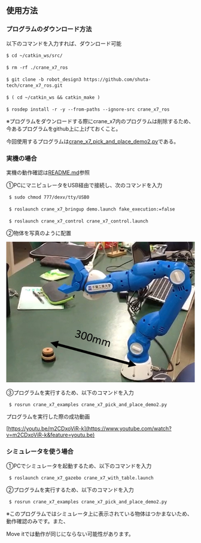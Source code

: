 ## 使用方法

### プログラムのダウンロード方法
以下のコマンドを入力すれば、ダウンロード可能
```
$ cd ~/catkin_ws/src/

$ rm -rf ./crane_x7_ros

$ git clone -b robot_design3 https://github.com/shuta-tech/crane_x7_ros.git

$ ( cd ~/catkin_ws && catkin_make )

$ rosdep install -r -y --from-paths --ignore-src crane_x7_ros
```

※プログラムをダウンロードする際にcrane_x7内のプログラムは削除するため、今あるプログラムをgithub上に上げておくこと。

今回使用するプログラムは[crane_x7_pick_and_place_demo2.py](https://github.com/shuta-tech/crane_x7_ros/blob/robot_design3/crane_x7_examples/scripts/crane_x7_pick_and_place_demo2.py)である。


### 実機の場合
実機の動作確認は[README.md](https://github.com/piropann/crane_x7_ros/blob/master/crane_x7_examples/README.md)参照

①PCにマニピュレータをUSB経由で接続し、次のコマンドを入力
```
 $ sudo chmod 777/dexv/tty/USB0

 $ roslaunch crane_x7_bringup demo.launch fake_execution:=false

 $ roslaunch crane_x7_control crane_x7_control.launch
 ```

②物体を写真のように配置

![robot.png](https://github.com/shuta-tech/crane_x7_ros/blob/master/crane_x7_examples/srv/robot.png)

③プログラムを実行するため、以下のコマンドを入力

```
 $ rosrun crane_x7_examples crane_x7_pick_and_place_demo2.py
```

プログラムを実行した際の成功動画

[https://youtu.be/m2CDxoViR-k](https://www.youtube.com/watch?v=m2CDxoViR-k&feature=youtu.be)

### シミュレータを使う場合

①PCでシミュレータを起動するため、以下のコマンドを入力

```
 $ roslaunch crane_x7_gazebo crane_x7_with_table.launch
```

②プログラムを実行するため、以下のコマンドを入力

```
 $ rosrun crane_x7_examples crane_x7_pick_and_place_demo2.py
```

※このプログラムではシミュレータ上に表示されている物体はつかまないため、動作確認のみです。また、

Move itでは動作が同じにならない可能性があります。
